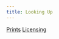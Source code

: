 ```yaml
---
title: Looking Up
---
```

[Prints](https://pixels.com/featured/looking-up-brady-lane.html)
[Licensing](https://licensing.pixels.com/featured/looking-up-brady-lane.html)